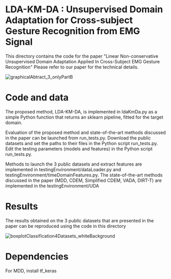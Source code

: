 # LDA-KM-DA : Unsupervised Domain Adaptation for Cross-subject Gesture Recognition from EMG Signal

This directory contains the code for the paper "Linear Non-conservative Unsupervised Domain Adaptation Applied In Cross-Subject EMG Gesture Recognition"
Please refer to our paper for the technical details.

![graphicalAbtract_3_onlyPartB](https://github.com/user-attachments/assets/c958576f-b2df-455a-b45e-f17d21424b3e)

# Code and data

The proposed method, LDA-KM-DA, is implemented in ldaKmDa.py as a simple Python function that returns an sklearn pipeline, fitted for the target domain.

Evaluation of the proposed method and state-of-the-art methods discussed in the paper can be launched from run_tests.py. 
Download the public datasets and set the paths to their files in the Python script run_tests.py. 
Edit the testing parameters (models and features) in the Python script run_tests.py.

Methods to launch the 3 public datasets and extract features are implemented in testingEnvironment/dataLoader.py and testingEnvironment/timeDomainFeatures.py.
The state-of-the-art methods discussed in the paper (MDD, CDEM, Simplified CDEM, VADA, DIRT-T) are implemented in the testingEnvironment/UDA

# Results

The results obtained on the 3 public datasets that are presented in the paper can be reproduced using the code in this directory

![boxplotClassification4Datasets_whiteBackground](https://github.com/user-attachments/assets/c5e89513-351f-4923-ad87-2f7c7bab5e3c)

# Dependencies
For MDD, install tf_keras
